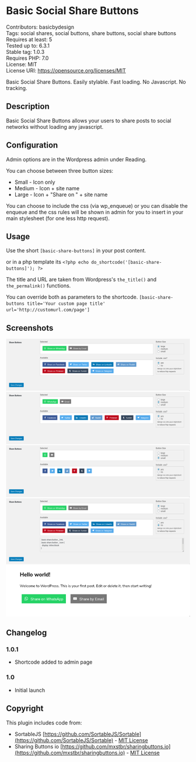 # Basic Social Share Buttons

Contributors: basicbydesign  
Tags: social shares, social buttons, share buttons, social share buttons  
Requires at least: 5  
Tested up to: 6.3.1  
Stable tag: 1.0.3  
Requires PHP: 7.0  
License: MIT  
License URI: https://opensource.org/licenses/MIT

Basic Social Share Buttons. Easily stylable. Fast loading. No Javascript. No tracking.

## Description

Basic Social Share Buttons allows your users to share posts to social networks without loading any javascript.

## Configuration

Admin options are in the Wordpress admin under Reading.

You can choose between three button sizes:

- Small - Icon only
- Medium - Icon + site name
- Large - Icon + "Share on " + site name

You can choose to include the css (via wp_enqueue) or you can disable the enqueue and the css rules will be shown in admin for you to insert in your main stylesheet (for one less http request).

## Usage

Use the short `[basic-share-buttons]` in your post content.

or in a php template its `<?php echo do_shortcode('[basic-share-buttons]'); ?>`

The title and URL are taken from Wordpress's `the_title()` and `the_permalink()` functions.

You can override both as parameters to the shortcode.
`[basic-share-buttons title='Your custom page title' url='http://customurl.com/page']`

## Screenshots

![Admin settings (Large buttons)](.wordpress-org/screenshot-1.png)
![Admin settings (Medium buttons)](.wordpress-org/screenshot-2.png)
![Admin settings (Small buttons)](.wordpress-org/screenshot-3.png)
![Admin settings (CSS dumped to be included in your main stylesheet)](.wordpress-org/screenshot-4.png)
![Buttons on page ](.wordpress-org/screenshot-5.png)

## Changelog

### 1.0.1

- Shortcode added to admin page

### 1.0

- Initial launch

## Copyright

This plugin includes code from:

- SortableJS [https://github.com/SortableJS/Sortable](https://github.com/SortableJS/Sortable) - [MIT License](https://github.com/SortableJS/Sortable/blob/master/LICENSE)
- Sharing Buttons io [https://github.com/mxstbr/sharingbuttons.io](https://github.com/mxstbr/sharingbuttons.io) - [MIT License](https://github.com/mxstbr/sharingbuttons.io/blob/master/LICENSE.md)
